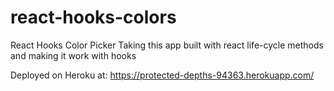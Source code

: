 # react-hooks-colors

React Hooks Color Picker
Taking this app built with react life-cycle methods and making it work with hooks

Deployed on Heroku at: https://protected-depths-94363.herokuapp.com/
